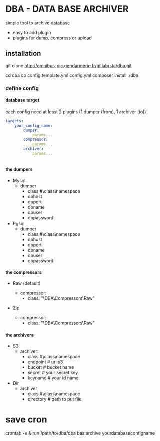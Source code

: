# DBA - DATA BASE ARCHIVER

simple tool to archive database

- easy to add plugin
- plugins for dump, compress or upload

## installation

git clone http://omnibus-pic.gendarmerie.fr/gitlab/stc/dba.git

cd dba
cp config.template.yml config.yml
composer install
./dba

### define config

#### database target

each config need at least 2 plugins (1 dumper (from), 1 archiver (to))

```yml
targets:
    your_config_name:
        dumper:
            params...
        compressor:
            params...
        archiver:
            params...
        
```

#### the dumpers

- Mysql
    - dumper
        - class #\\class\\namespace
        - dbhost
        - dbport
        - dbname
        - dbuser
        - dbpassword
- Pgsql
    - dumper
        - class #\\class\\namespace    
        - dbhost
        - dbport
        - dbname
        - dbuser
        - dbpassword

#### the compressors

- Raw (default)
    - compressor:
        - class: "\\DBA\\Compressors\\Raw"
               
- Zip
    - compressor:
        - class: "\\DBA\\Compressors\\Raw"
#### the archivers
  
- S3
    - archiver:
        - class #\\class\\namespace    
        - endpoint # url s3
        - bucket # bucket name
        - secret # your secret key
        - keyname # your id name
- Dir
    - archiver
        - class #\\class\\namespace    
        - directory # path to put file
        
        
# save cron
crontab -e & run /path/to/dba/dba bas:archive yourdatabaseconfigname 
        